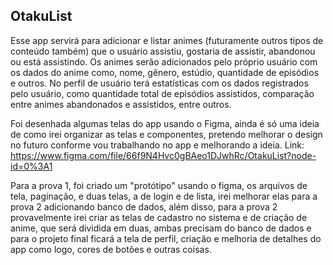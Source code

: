 ## OtakuList

Esse app servirá para adicionar e listar animes (futuramente outros tipos de conteúdo também) que o usuário assistiu, gostaria de assistir, abandonou ou está assistindo. Os animes serão adicionados pelo próprio usuário com os dados do anime como, nome, gênero, estúdio, quantidade de episódios e outros. No perfil de usuário terá estatísticas com os dados registrados pelo usuário, como quantidade total de episódios assistidos, comparação entre animes abandonados e assistidos, entre outros.

Foi desenhada algumas telas do app usando o Figma, ainda é só uma ideia de como irei organizar as telas e componentes, pretendo melhorar o design no futuro conforme vou trabalhando no app e melhorando a ideia.
Link: https://www.figma.com/file/66f9N4Hvc0gBAeo1DJwhRc/OtakuList?node-id=0%3A1
 
Para a prova 1, foi criado um "protótipo" usando o figma, os arquivos de tela, paginação, e duas telas, a de login e de lista, irei melhorar elas para a prova 2 adicionando banco de dados, além disso, para a prova 2 provavelmente irei criar as telas de cadastro no sistema e de criação de anime, que será dividida em duas, ambas precisam do banco de dados e para o projeto final ficará a tela de perfil, criação e melhoria de detalhes do app como logo, cores de botões e outras coisas.